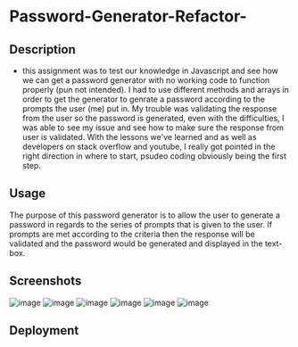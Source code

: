 # Password-Generator-Refactor-

## Description
* this assignment was to test our knowledge in Javascript and see how we can get a password generator with no working code to function properly (pun not intended). I had to use different methods and arrays in order to get the generator to genrate a password according to the prompts the user (me) put in. My trouble was validating the response from the user so the password is generated, even with the difficulties, I was able to see my issue and see how to make sure the response from user is validated. With the lessons we've learned and as well as developers on stack overflow and youtube, I really got pointed in the right direction in where to start, psudeo coding obviously being the first step.

## Usage 
The purpose of this password generator is to allow the user to generate a password in regards to the series of prompts that is given to the user. If prompts are met according to the criteria then the response will be validated and the password would be generated and displayed in the text-box. 

## Screenshots
![image](https://user-images.githubusercontent.com/122575280/218270237-cde60c05-6105-4cc4-848a-75e26656ded6.png)
![image](https://user-images.githubusercontent.com/122575280/218270274-b320dd80-619e-478a-8cc1-fec00cb29a2b.png)
![image](https://user-images.githubusercontent.com/122575280/218270316-e5bdf246-3561-41a5-9a77-6ad8dd4347e9.png)
![image](https://user-images.githubusercontent.com/122575280/218270366-bfbece38-d383-4d12-89d2-135c654bddb7.png)
![image](https://user-images.githubusercontent.com/122575280/218270379-cf55c51d-e781-4c69-ac36-51f8791600af.png)
![image](https://user-images.githubusercontent.com/122575280/218270396-1221f6fd-0785-407a-81aa-64e256d3ba0d.png)
## Deployment 